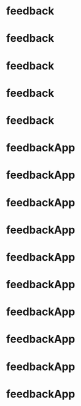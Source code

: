 # feedback
# feedback
# feedback
# feedback
# feedback
# feedbackApp
# feedbackApp
# feedbackApp
# feedbackApp
# feedbackApp
# feedbackApp
# feedbackApp
# feedbackApp
# feedbackApp
# feedbackApp
